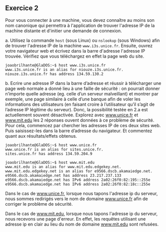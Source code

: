 ## Exercice 2
Pour vous connecter à une machine, vous devez connaître au moins son nom canonique qui
permettra à l'application de trouver l'adresse IP de la machine distante et d'initier
une demande de connexion.

a. Utilisez la commande `host` (sous Linux) ou `nslookup` (sous Windows) afin de trouver
l'adresse IP de la machine `www.i3s.unice.fr`. Ensuite, ouvrez votre navigateur web et
écrivez dans la barre d'adresse l'adresse IP trouvée. Vérifiez que vous téléchargez en
effet la page web du site.

	joaobrilhante@GlaDOS:~$ host www.i3s.unice.fr
	www.i3s.unice.fr is an alias for niouze.i3s.unice.fr.
	niouze.i3s.unice.fr has address 134.59.130.2

b. Ecrire une adresse IP dans la barre d’adresse et réussir à télécharger une page web
normale a donné lieu à une faille de sécurité : on pourrait donner n’importe quelle adresse
(eg. celle d’un serveur malveillant) et montrer par exemple, une page similaire à celle
d’une banque afin de voler les informations des utilisateurs (en faisant croire à l’utilisateur
qu’il s’agit de l’adresse IP légitime du serveur). Donc, la possibilité testée en 2.a est
actuellement souvent désactivée. Explorez avec www.unice.fr et www.mit.edu les 2 réponses 
ouvent données à ce problème de sécurité. Pour cela, commencez par chercher les adresses IP
de ces deux sites web. Puis saisissez-les dans la barre d’adresse du navigateur.
Et commentez quant aux résultats/effets obtenus.

	joaobrilhante@GlaDOS:~$ host www.unice.fr
	www.unice.fr is an alias for sites.unice.fr.
	sites.unice.fr has address 134.59.204.9

	joaobrilhante@GlaDOS:~$ host www.mit.edu
	www.mit.edu is an alias for www.mit.edu.edgekey.net.
	www.mit.edu.edgekey.net is an alias for e9566.dscb.akamaiedge.net.
	e9566.dscb.akamaiedge.net has address 23.217.237.133
	e9566.dscb.akamaiedge.net has IPv6 address 2a02:26f0:82:195::255e
	e9566.dscb.akamaiedge.net has IPv6 address 2a02:26f0:82:18c::255e

Dans le cas de www.unice.fr, lorsque nous tapons l'adresse ip du serveur, nous
sommes redirigés vers le nom de domaine www.unice.fr afin de corriger le problème
de sécurité.

Dans le cas de www.mit.edu, lorsque nous tapons l'adresse ip du serveur, nous
recevons une page d'erreur. En effet, les requêtes utilisant une adresse ip en
clair au lieu du nom de domaine www.mit.edu sont refusées.
